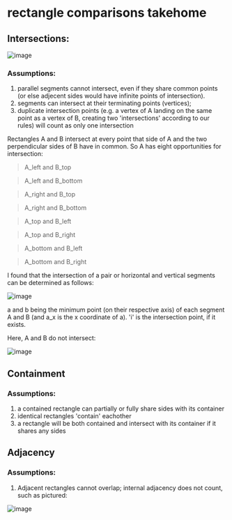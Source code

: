 # rectangle comparisons takehome

## Intersections:

![image](https://user-images.githubusercontent.com/16928672/134570813-2f122251-bf4c-4ba7-be55-cbe61cb774f6.png)

### Assumptions:
1. parallel segments cannot intersect, even if they share common points (or else adjecent sides would have infinite points of intersection).
2. segments can intersect at their terminating points (vertices); 
3. duplicate intersection points (e.g. a vertex of A landing on the same point as a vertex of B, creating two 'intersections' according to our rules) will count as only one intersection

Rectangles A and B intersect at every point that side of A and the two perpendicular sides of B have in common. So A has eight opportunities for intersection:

>A_left and B_top

>A_left and B_bottom

>A_right and B_top

>A_right and B_bottom

>A_top and B_left

>A_top and B_right

>A_bottom and B_left

>A_bottom and B_right

I found that the intersection of a pair or horizontal and vertical segments can be determined as follows:

![image](https://user-images.githubusercontent.com/16928672/134568217-3b16135b-def1-4491-a00d-37539f86558a.png)

a and b being the minimum point (on their respective axis) of each segment A and B (and a_x is the x coordinate of a). 'i' is the intersection point, if it exists.

Here, A and B do not intersect:

![image](https://user-images.githubusercontent.com/16928672/134568528-5791a4fd-fb13-4e33-b101-88ae422836fe.png)

## Containment

### Assumptions:
1. a contained rectangle can partially or fully share sides with its container
2. identical rectangles 'contain' eachother
3. a rectangle will be both contained and intersect with its container if it shares any sides 


## Adjacency

### Assumptions:
1. Adjacent rectangles cannot overlap; internal adjacency does not count, such as pictured:

![image](https://user-images.githubusercontent.com/16928672/134569226-f01e06b8-a14c-489d-9d16-ff3e45d0fb37.png)
